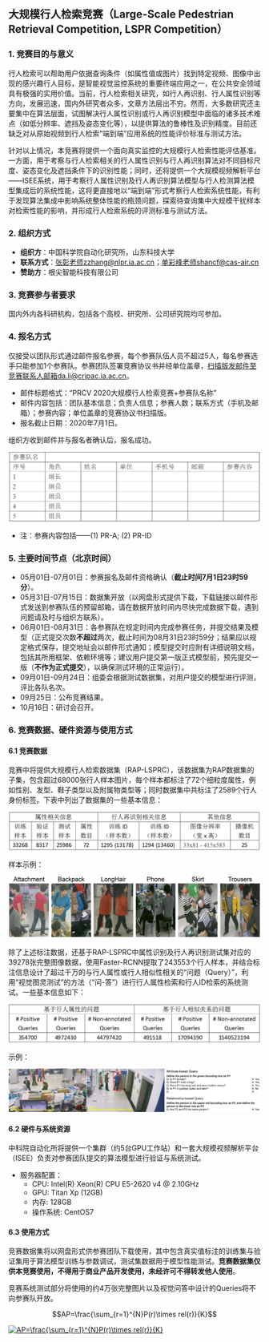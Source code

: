 <script type="text/javascript" src="http://cdn.mathjax.org/mathjax/latest/MathJax.js?config=default"></script>

## 大规模行人检索竞赛（Large-Scale Pedestrian Retrieval Competition, LSPR Competition）

### 1. 竞赛目的与意义

行人检索可以帮助用户依据查询条件（如属性值或图片）找到特定视频、图像中出现的感兴趣行人目标，是智能视觉监控系统的重要终端应用之一，在公共安全领域具有极强的实用价值。当前，行人检索相关研究，如行人再识别、行人属性识别等方向，发展迅速，国内外研究者众多，文章方法层出不穷。然而，大多数研究还主要集中在算法层面，试图解决行人属性识别或行人再识别模型中面临的诸多技术难点（如低分辨率、遮挡及姿态变化等），以提供算法的鲁棒性及识别精度。目前还缺乏对从原始视频到行人检索“端到端”应用系统的性能评价标准与测试方法。

针对以上情况，本竞赛将提供一个面向真实监控的大规模行人检索性能评估基准。一方面，用于考察与行人检索相关的行人属性识别与行人再识别算法对不同目标尺度、姿态变化及遮挡条件下的识别性能；同时，还将提供一个大规模视频解析平台——ISEE系统，用于考察行人属性识别及行人再识别算法模型与行人检测算法模型集成后的系统性能，这将更直接地以“端到端”形式考察行人检索系统性能，有利于发现算法集成中影响系统整体性能的瓶颈问题，探索待查询集中大规模干扰样本对检索性能的影响，并形成行人检索系统的评测标准与测试方法。

### 2. 组织方式

- **组织方**：中国科学院自动化研究所，山东科技大学
- **联系方式**：张彰老师zzhang@nlpr.ia.ac.cn；单彩峰老师shancf@cas-air.cn
- **赞助方**：根尖智能科技有限公司

### 3. 竞赛参与者要求

国内外内各科研机构，包括各个高校、研究所、公司研究院均可参加。

### 4. 报名方式

仅接受以团队形式通过邮件报名参赛，每个参赛队伍人员不超过5人，每名参赛选手只能参加1个参赛队。参赛团队签署竞赛协议书并经单位盖章，扫描版发邮件至竞赛联系人邮箱da.li@cripac.ia.ac.cn。

- 邮件标题格式：“PRCV 2020大规模行人检索竞赛+参赛队名称”
- 邮件内容包括：团队基本信息；负责人信息；参赛人数；联系方式（手机及邮箱）；参赛内容；单位盖章的竞赛协议书扫描版。
- 报名截止日期：2020年7月1日。

组织方收到邮件并与报名者确认后，报名成功。

![报名信息表](/images/table-registration.jpg)
- 注：参赛内容包括——(1) PR-A; (2) PR-ID

### 5. 主要时间节点（北京时间）

- 05月01日-07月01日：参赛报名及邮件资格确认（**截止时间7月1日23时59分**）。
- 05月31日-07月15日：数据集开放（以网盘形式提供下载，下载链接以邮件形式发送到参赛队伍的预留邮箱，请在数据开放时间内尽快完成数据下载，遇到问题请及时与组织方联系）。
- 06月01日-08月31日：各参赛队在规定时间内完成参赛任务，并提交结果及模型（正式提交次数**不超过**两次，截止时间为08月31日23时59分；结果应以规定格式保存，提交地址会以邮件形式通知；模型提交时应附有详细说明文档，包括其所用框架、依赖环境等；建议用户提交第一版正式模型前，预先提交一版（**不作为正式提交**），以确保测试环境的正常运行）。
- 09月01日-09月24日：组委会根据测试数据集，对用户提交的模型进行评测，评比各队名次。
- 09月25日：公布竞赛结果。
- 10月16日：研讨会召开。

### 6. 竞赛数据、硬件资源与使用方式

#### 6.1 竞赛数据

竞赛中将提供大规模行人检索数据集（RAP-LSPRC），该数据集为RAP数据集的子集，包含超过68000张行人样本图片，每个样本都标注了72个细粒度属性，例如性别、发型、鞋子类型以及附属物类型等；同时数据集中共标注了2589个行人身份标签。下表中列出了数据集的一些基本信息：

![标记数据基本信息](/images/labeled-data-info.jpg)

样本示例：

![标记数据样本示例](/images/labeled-data-samples.jpg)

除了上述标注数据，还基于RAP-LSPRC中属性识别及行人再识别测试集对应的39278张完整图像数据，使用Faster-RCNN提取了243553个行人样本，并结合标注信息设计了超过千万的与行人属性或行人相似性相关的“问题（Query）”，利用“视觉图灵测试”的方法（“问-答”）进行行人属性检索和行人ID检索的系统测试。一些基本信息如下：

![问答数据统计信息](/images/QA-data.jpg)

示例：

![问答数据样本示例](/images/QA-samples.jpg)

#### 6.2 硬件与系统资源

中科院自动化所将提供一个集群（约5台GPU工作站）和一套大规模视频解析平台（ISEE）负责对参赛团队提交的算法模型进行验证与系统测试。

- 服务器配置：
  + CPU: Intel(R) Xeon(R) CPU E5-2620 v4 @ 2.10GHz
  + GPU: Titan Xp (12GB)
  + 内存: 128GB
  + 操作系统: CentOS7
  
#### 6.3 使用方式

竞赛数据集将以网盘形式供参赛团队下载使用，其中包含真实值标注的训练集与验证集用于算法模型训练与参数调试，测试集数据用于模型性能测试。**竞赛数据集仅供本竞赛使用，不得用于商业产品开发使用，未经许可不得转发他人使用**。

竞赛系统测试部分将使用的约4万张完整图片以及视觉问答中设计的Queries将不向参赛队开放。

$$AP=\frac{\sum_{r=1}^{N}P(r)\times rel(r)}{K}$$

<a href="https://www.codecogs.com/eqnedit.php?latex=AP=\frac{\sum_{r=1}^{N}P(r)\times&space;rel(r)}{K}" target="_blank"><img src="https://latex.codecogs.com/gif.latex?AP=\frac{\sum_{r=1}^{N}P(r)\times&space;rel(r)}{K}" title="AP=\frac{\sum_{r=1}^{N}P(r)\times rel(r)}{K}" /></a>
